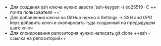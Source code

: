 * Для создания ssh ключа нужно ввести 'ssh-keygen -t ed25519 -C ++ почта пользователя ++'
* Для добавления ключа на GitHub нужно в Settings -> SSH and GPG keys добавить ключ и скопировать туда созданный на предыдущем шаге ключ
* Для клонирования репозитория нужно написать git clone ++ssh - ссылка на репозиторий++
